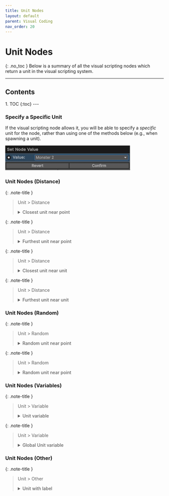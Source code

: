 ```yaml
---
title: Unit Nodes
layout: default
parent: Visual Coding
nav_order: 20
---
```


# Unit Nodes
{: .no_toc }
Below is a summary of all the visual scripting nodes which return a unit in the visual scripting system. 

---
<h2 class="text-delta">Contents</h2>
1. TOC
{:toc}
---

### Specify a Specific Unit
If the visual scripting node allows it, you will be able to specify a *specific* unit for the node, rather than using one of the methods below (e.g., when spawning a unit). 

![Script Editor Example](../assets/unit-node-1.jpg)

### Unit Nodes (Distance)

{: .note-title }
> Unit > Distance
> 
> <details markdown="1" class="note">
> <summary style="font-weight: 500;">Closest unit near point</summary>
> ![Script Editor Example](../assets/unit-node-2.jpg)
>
> Returns the closest unit to the specified point (within the maximum distance).
> </details>

{: .note-title }
> Unit > Distance
> 
> <details markdown="1" class="note">
> <summary style="font-weight: 500;">Furthest unit near point</summary>
> ![Script Editor Example](../assets/unit-node-3.jpg)
>
> Returns the furthest unit to the specified point (within the maximum distance).
> </details>

{: .note-title }
> Unit > Distance
> 
> <details markdown="1" class="note">
> <summary style="font-weight: 500;">Closest unit near unit</summary>
> ![Script Editor Example](../assets/unit-node-4.jpg)
>
> Returns the closest unit to the specified unit (within the maximum distance).
> </details>

{: .note-title }
> Unit > Distance
> 
> <details markdown="1" class="note">
> <summary style="font-weight: 500;">Furthest unit near unit</summary>
> ![Script Editor Example](../assets/unit-node-5.jpg)
>
> Returns the furthest unit to the specified unit (within the maximum distance).
> </details>

### Unit Nodes (Random)

{: .note-title }
> Unit > Random
> 
> <details markdown="1" class="note">
> <summary style="font-weight: 500;">Random unit near point</summary>
> ![Script Editor Example](../assets/unit-node-6.jpg)
>
> Returns a random unit within a given distance of a given unit.
> </details>

{: .note-title }
> Unit > Random
> 
> <details markdown="1" class="note">
> <summary style="font-weight: 500;">Random unit near point</summary>
> ![Script Editor Example](../assets/unit-node-7.jpg)
>
> Returns a random unit within a given distance of a given point.
> </details>

### Unit Nodes (Variables)

{: .note-title }
> Unit > Variable
> 
> <details markdown="1" class="note">
> <summary style="font-weight: 500;">Unit variable</summary>
> ![Script Editor Example](../assets/unit-node-9.jpg)
>
> Returns the unit stored in the variable with the given name. This variable is shared between all scripts in the same "block" (e.g., ability/item).
> </details>

{: .note-title }
> Unit > Variable
> 
> <details markdown="1" class="note">
> <summary style="font-weight: 500;">Global Unit variable</summary>
> ![Script Editor Example](../assets/unit-node-10.jpg)
>
> Returns the unit stored in the global variable with the given name. This variable is shared across the entire application.
> </details>

### Unit Nodes (Other)

{: .note-title }
> Unit > Other
> 
> <details markdown="1" class="note">
> <summary style="font-weight: 500;">Unit with label</summary>
> ![Script Editor Example](../assets/unit-node-8.jpg)
>
> Returns the unit in the scene which has the given label. If multiple units have the same label, it will return a random unit.
> </details>